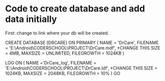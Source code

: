# Code to create database and add data initially

First: change to link where your db will be created.

CREATE DATABASE [DRCARE] ON PRIMARY 
(
	NAME = 'DrCare',
	FILENAME = 'E:\Android\CODERSCHOOL\PROJECT\DrCare.mdf', *CHANGE THIS
	SIZE = 4MB,
	MAXSIZE = UNLIMITED,
	FILEGROWTH = 1024KB
)

LOG ON
(
	NAME ='DrCare_log',
	FILENAME = 'E:\Android\CODERSCHOOL\PROJECT\DrCare.ldf', *CHANGE THIS
	SIZE = 1024KB,
	MAXSIZE = 2048KB,
	FILEGROWTH = 10%
)
GO
